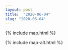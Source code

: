 ```yaml
---
layout: post
title:  "2020-06-04"
slug: "2020-06-04"
---
```

{% include map.html %}

{% include map-alt.html %}
